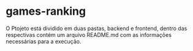 # games-ranking

O Ptojeto está dividido em duas pastas, backend e frontend, dentro das respectivas contém um arquivo README.md
com as informações necessárias para a execução.
